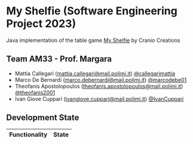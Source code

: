 # My Shelfie (Software Engineering Project 2023)
Java implementation of the table game [My Shelfie](https://craniointernational.com/products/my-shelfie/) by Cranio Creations

## Team AM33 - Prof. Margara
* Mattia Callegari (mattia.callegari@mail.polimi.it) [@callegarimattia](https://github.com/callegarimattia)
* Marco De Bernardi (marco.debernardi@mail.polimi.it) [@marcodebe01](https://github.com/marcodebe01)
* Theofanis Apostolopoulos (theofanis.apostolopoulos@mail.polimi.it) [@theofanis2001](https://github.com/theofanis2001)
* Ivan Giove Cuppari (ivangiove.cuppari@mail.polimi.it) [@IvanCuppari](https:://github.com/IvanCuppari)

## Development State
| Functionality | State |
|---|---|
